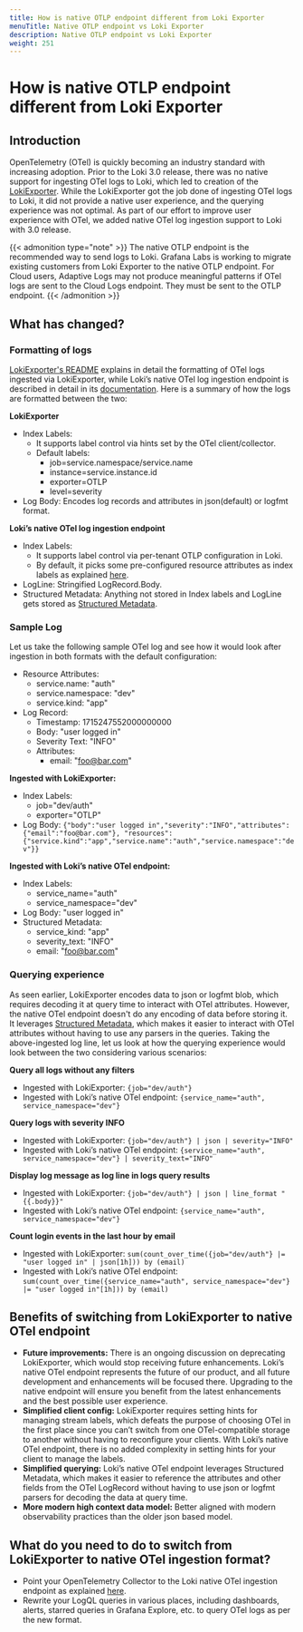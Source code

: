 ```yaml
---
title: How is native OTLP endpoint different from Loki Exporter
menuTitle: Native OTLP endpoint vs Loki Exporter
description: Native OTLP endpoint vs Loki Exporter
weight: 251
---
```


# How is native OTLP endpoint different from Loki Exporter

## Introduction

OpenTelemetry (OTel) is quickly becoming an industry standard with increasing adoption. Prior to the Loki 3.0 release, there was no native support for ingesting OTel logs to Loki, which led to creation of the [LokiExporter](https://github.com/open-telemetry/opentelemetry-collector-contrib/blob/main/exporter/lokiexporter/README.md). While the LokiExporter got the job done of ingesting OTel logs to Loki, it did not provide a native user experience, and the querying experience was not optimal. As part of our effort to improve user experience with OTel, we added native OTel log ingestion support to Loki with 3.0 release.

{{< admonition type="note" >}}
The native OTLP endpoint is the recommended way to send logs to Loki. Grafana Labs is working to migrate existing customers from Loki Exporter to the native OTLP endpoint.
For Cloud users, Adaptive Logs may not produce meaningful patterns if OTel logs are sent to the Cloud Logs endpoint. They must be sent to the OTLP endpoint.
{{< /admonition >}}

## What has changed?

### Formatting of logs

[LokiExporter's README](https://github.com/open-telemetry/opentelemetry-collector-contrib/blob/main/exporter/lokiexporter/README.md) explains in detail the formatting of OTel logs ingested via LokiExporter, while Loki’s native OTel log ingestion endpoint is described in detail in its [documentation](https://grafana.com/docs/loki/<LOKI_VERSION>/send-data/otel/). Here is a summary of how the logs are formatted between the two:

**LokiExporter**

- Index Labels:
  - It supports label control via hints set by the OTel client/collector.
  - Default labels:
    - job=service.namespace/service.name
    - instance=service.instance.id
    - exporter=OTLP
    - level=severity
- Log Body: Encodes log records and attributes in json(default) or logfmt format.

**Loki’s native OTel log ingestion endpoint**

- Index Labels:
  - It supports label control via per-tenant OTLP configuration in Loki.
  - By default, it picks some pre-configured resource attributes as index labels as explained [here](https://grafana.com/docs/loki/<LOKI_VERSION>/send-data/otel/#format-considerations).
- LogLine: Stringified LogRecord.Body.
- Structured Metadata: Anything not stored in Index labels and LogLine gets stored as [Structured Metadata](https://grafana.com/docs/loki/<LOKI_VERSION>/get-started/labels/structured-metadata/).

### Sample Log

Let us take the following sample OTel log and see how it would look after ingestion in both formats with the default configuration:
- Resource Attributes:
  - service.name: "auth"
  - service.namespace: "dev"
  - service.kind: "app"
- Log Record:
  - Timestamp: 1715247552000000000
  - Body: "user logged in"
  - Severity Text: "INFO"
  - Attributes:
    - email: "foo@bar.com"

**Ingested with LokiExporter:**

- Index Labels:
  - job="dev/auth"
  - exporter="OTLP"
- Log Body: `{"body":"user logged in","severity":"INFO","attributes":{"email":"foo@bar.com"}, "resources":{"service.kind":"app","service.name":"auth","service.namespace":"dev"}}`

**Ingested with Loki’s native OTel endpoint:**

- Index Labels:
  - service_name="auth"
  - service_namespace="dev"
- Log Body: "user logged in"
- Structured Metadata:
  - service_kind: "app"
  - severity_text: "INFO"
  - email: "foo@bar.com"

### Querying experience

As seen earlier, LokiExporter encodes data to json or logfmt blob, which requires decoding it at query time to interact with OTel attributes.
However, the native OTel endpoint doesn't do any encoding of data before storing it. It leverages [Structured Metadata](https://grafana.com/docs/loki/<LOKI_VERSION>/get-started/labels/structured-metadata/), which makes it easier to interact with OTel attributes without having to use any parsers in the queries.
Taking the above-ingested log line, let us look at how the querying experience would look between the two considering various scenarios:

**Query all logs without any filters**

- Ingested with LokiExporter: `{job="dev/auth"}`
- Ingested with Loki’s native OTel endpoint: `{service_name="auth", service_namespace="dev"}`

**Query logs with severity INFO**

- Ingested with LokiExporter: `{job="dev/auth"} | json | severity="INFO"`
- Ingested with Loki’s native OTel endpoint: `{service_name="auth", service_namespace="dev"} | severity_text="INFO"`

**Display log message as log line in logs query results**

- Ingested with LokiExporter: `{job="dev/auth"} | json | line_format "{{.body}}"`
- Ingested with Loki’s native OTel endpoint: `{service_name="auth", service_namespace="dev"}`

**Count login events in the last hour by email**

- Ingested with LokiExporter: `sum(count_over_time({job="dev/auth"} |= "user logged in" | json[1h])) by (email)`
- Ingested with Loki’s native OTel endpoint: `sum(count_over_time({service_name="auth", service_namespace="dev"} |= "user logged in"[1h])) by (email)`

## Benefits of switching from LokiExporter to native OTel endpoint

- **Future improvements:** There is an ongoing discussion on deprecating LokiExporter, which would stop receiving future enhancements. Loki’s native OTel endpoint represents the future of our product, and all future development and enhancements will be focused there. Upgrading to the native endpoint will ensure you benefit from the latest enhancements and the best possible user experience.
- **Simplified client config:** LokiExporter requires setting hints for managing stream labels, which defeats the purpose of choosing OTel in the first place since you can’t switch from one OTel-compatible storage to another without having to reconfigure your clients. With Loki’s native OTel endpoint, there is no added complexity in setting hints for your client to manage the labels.
- **Simplified querying:** Loki’s native OTel endpoint leverages Structured Metadata, which makes it easier to reference the attributes and other fields from the OTel LogRecord without having to use json or logfmt parsers for decoding the data at query time.
- **More modern high context data model:** Better aligned with modern observability practices than the older json based model.

## What do you need to do to switch from LokiExporter to native OTel ingestion format?

- Point your OpenTelemetry Collector to the Loki native OTel ingestion endpoint as explained [here](https://grafana.com/docs/loki/<LOKI_VERSION>/send-data/otel/#loki-configuration).
- Rewrite your LogQL queries in various places, including dashboards, alerts, starred queries in Grafana Explore, etc. to query OTel logs as per the new format.
